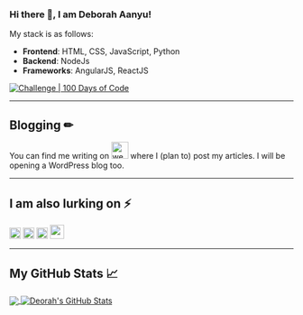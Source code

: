### Hi there 👋, I am Deborah Aanyu!

My stack is as follows:
* **Frontend**: HTML, CSS, JavaScript, Python
* **Backend**: NodeJs
* **Frameworks**: AngularJS, ReactJS

[![Challenge | 100 Days of Code](https://img.shields.io/static/v1?label=Challenge&labelColor=384357&message=100%20Days%20of%20Code&color=00b4ee&style=for-the-badge&link=https://www.100daysofcode.com)](https://www.100daysofcode.com)

---

## Blogging  &#x270f;
You can find me writing on  [<img src='https://cdn.jsdelivr.net/npm/simple-icons@3.0.1/icons/dev-dot-to.svg' alt='website' height='30'>](https://dev.to/catalinmpit)  where I (plan to) post my articles. I will be opening a WordPress blog too.

---

## I am also lurking on ⚡
[<img src='https://cdn.jsdelivr.net/npm/simple-icons@3.0.1/icons/linkedin.svg' alt='linkedin' height='20'>](www.linkedin.com/in/deborahaanyu/) [<img src='https://cdn.jsdelivr.net/npm/simple-icons@3.0.1/icons/instagram.svg' alt='instagram' height='20'>](https://www.instagram.com/_de_bb.ie/) [<img src='https://cdn.jsdelivr.net/npm/simple-icons@3.0.1/icons/twitter.svg' alt='twitter' height='20'>](https://twitter.com/deborah_aanyu) [<img src='https://cdn.jsdelivr.net/npm/simple-icons@3.0.1/icons/dev-dot-to.svg' alt='website' height='25'>](https://dev.to/deborahtrez)

---

## My GitHub Stats &#x1f4c8;

<a href="https://github.com/deborahtrez/deborahtrez">
  <img align="center" src="https://github-readme-stats.vercel.app/api/top-langs/?username=deborahtrez&hide=java,html&title_color=ffffff&text_color=c9cacc&icon_color=2bbc8a&bg_color=1d1f21" />
</a>
<a href="https://github.com/deborahtrez/deborahtrez">
  <img align="center" src="https://github-readme-stats.vercel.app/api?username=deborahtrez&show_icons=true&line_height=27&count_private=true&title_color=ffffff&text_color=c9cacc&icon_color=2bbc8a&bg_color=1d1f21" alt="Deorah's GitHub Stats" />
</a>

<!--
**deborahtrez/deborahtrez** is a ✨ _special_ ✨ repository because its `README.md` (this file) appears on your GitHub profile.

Here are some ideas to get you started:

- 🔭 I’m currently working on ...
- 🌱 I’m currently learning ...
- 👯 I’m looking to collaborate on ...
- 🤔 I’m looking for help with ...
- 💬 Ask me about ...
- 📫 How to reach me: ...
- 😄 Pronouns: ...
- ⚡ Fun fact: ...
-->
